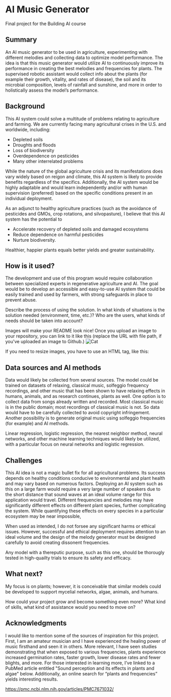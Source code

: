 # AI Music Generator

Final project for the Building AI course

## Summary

An AI music generator to be used in agriculture, experimenting with different melodies and collecting data to optimize model performance. The idea is that this music generator would utilize AI to continuously improve its performance in creating the best melodies and frequencies for plants. The supervised robotic assistant would collect info about the plants (for example their growth, vitality, and rates of disease), the soil and its microbial composition, levels of rainfall and sunshine, and more in order to holistically assess the model’s performance.

## Background

This AI system could solve a multitude of problems relating to agriculture and farming. We are currently facing many agricultural crises in the U.S. and worldwide, including:
* Depleted soils
* Droughts and floods
* Loss of biodiversity
* Overdependence on pesticides
* Many other interrelated problems

While the nature of the global agriculture crisis and its manifestations does vary widely based on reigon and climate, this AI system is likely to provide benefits regardless of the specifics. Additionally, the AI system would be highly adaptable and would learn independently and/or with human supervision (preferred) based on the specific conditions present in an individual deployment.

As an adjunct to healthy agriculture practices (such as the avoidance of pesticides and GMOs, crop rotations, and silvopasture), I believe that this AI system has the potential to
* Accelerate recovery of depleted soils and damaged ecosystems
* Reduce dependence on harmful pesticides
* Nurture biodiversity.

Healthier, happier plants equals better yields and greater sustainability.

## How is it used?

The development and use of this program would require collaboration between specialized experts in regenerative agriculture and AI. The goal would be to develop an accessible and easy-to-use AI system that could be easily trained and used by farmers, with strong safeguards in place to prevent abuse.

Describe the process of using the solution. In what kinds of situations is the solution needed (environment, time, etc.)? Who are the users, what kinds of needs should be taken into account?

Images will make your README look nice!
Once you upload an image to your repository, you can link to it like this (replace the URL with file path, if you've uploaded an image to Github.)
![Cat](https://upload.wikimedia.org/wikipedia/commons/5/5e/Sleeping_cat_on_her_back.jpg)

If you need to resize images, you have to use an HTML tag, like this:
<!-- <img src="https://upload.wikimedia.org/wikipedia/commons/5/5e/Sleeping_cat_on_her_back.jpg" width="300"> -->

## Data sources and AI methods

 Data would likely be collected from several sources. The model could be trained on datasets of relaxing, classical music, solfeggio frequency recordings, and other music that has been shown to have relaxing effects in humans, animals, and as research continues, plants as well. One option is to collect data from songs already written and recorded. Most classical music is in the public domain; most recordings of classical music is not. So data would have to be carefully collected to avoid copyright infringement. Another possibility is to generate original music using solfeggio frequencies (for example) and AI methods.

Linear regression, logistic regression, the nearest neighbor method, neural networks, and other machine learning techniques would likely be utilized, with a particular focus on neural networks and logistic regression.

## Challenges

This AI idea is not a magic bullet fix for all agricultural problems. Its success depends on healthy conditions conducive to environmental and plant health and may vary based on numerous factors. Deploying an AI system such as this on a large farm would require a very large number of speakers due to the short distance that sound waves at an ideal volume range for this application would travel. Different frequencies and melodies may have significantly different effects on different plant species, further complicating the system. While quantifying these effects on every species in a particular ecosystem may be near impossible, 

When used as intended, I do not forsee any significant harms or ethical issues. However, successful and ethical deployment requires attention to an ideal volume and the design of the melody generator must be designed carefully to avoid creating dissonent frequencies.

Any model with a thereputic purpose, such as this one, should be thorougly tested in high-quailty trials to ensure its safety and efficacy.


## What next?

My focus is on plants; however, it is conceivable that similar models could be developed to support mycelial networks, algae, animals, and humans.

How could your project grow and become something even more? What kind of skills, what kind of assistance would you need to move on? 

## Acknowledgments

I would like to mention some of the sources of inspiration for this project.  First, I am an amateur musician and I have experienced the healing power of music firsthand and seen it in others. More relevant, I have seen studies demonstrating that when exposed to various frequencies, plants experience increased germination rates, faster growth, lower disease rates and fewer blights, and more. For those interested in learning more, I’ve linked to a PubMed article entitled "Sound perception and its effects in plants and algae" below. Additionally, an online search for “plants and frequencies” yields interesting results.

https://pmc.ncbi.nlm.nih.gov/articles/PMC7671032/
